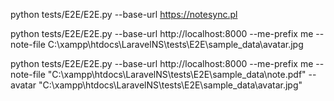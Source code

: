 

python tests/E2E/E2E.py --base-url https://notesync.pl

python tests/E2E/E2E.py --base-url http://localhost:8000 --me-prefix me --note-file C:\xampp\htdocs\LaravelNS\tests\E2E\sample_data\avatar.jpg



python tests/E2E/E2E.py --base-url http://localhost:8000 --me-prefix me --note-file "C:\xampp\htdocs\LaravelNS\tests\E2E\sample_data\note.pdf" --avatar "C:\xampp\htdocs\LaravelNS\tests\E2E\sample_data\avatar.jpg"

